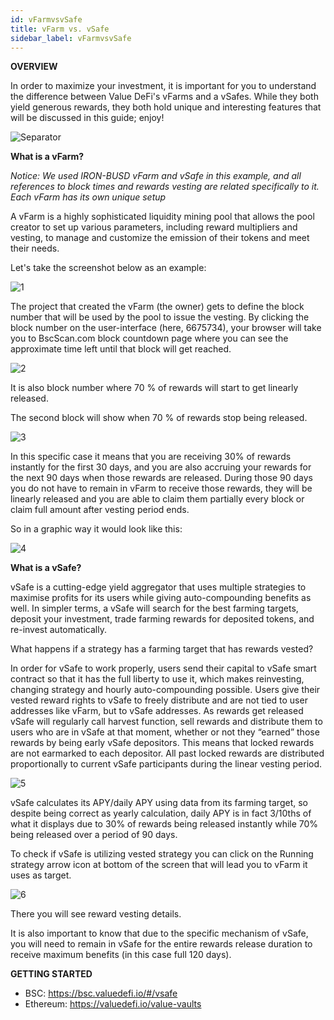 ```yaml
---
id: vFarmvsvSafe
title: vFarm vs. vSafe
sidebar_label: vFarmvsvSafe
---
```


**OVERVIEW**  

In order to maximize your investment, it is important for you to understand the difference between Value DeFi's vFarms and a vSafes.  While they both yield generous rewards, they both hold unique and interesting features that will be discussed in this guide; enjoy!

![Separator](../img/seperator.png)

**What is a vFarm?**  

*Notice: We used IRON-BUSD vFarm and vSafe in this example, and all references to block times and rewards vesting are related specifically to it. Each vFarm has its own unique setup*

A vFarm is a highly sophisticated liquidity mining pool that allows the pool creator to set up various parameters, including reward multipliers and vesting, to manage and customize the emission of their tokens and meet their needs.

Let's take the screenshot below as an example:

![1](https://user-images.githubusercontent.com/78454114/112706767-78dc8300-8e74-11eb-9edd-5738691ae443.png)  

The project that created the vFarm (the owner) gets to define the block number that will be used by the pool to issue the vesting. By clicking the block number on the user-interface (here, 6675734), your browser will take you to BscScan.com block countdown page where you can see the approximate time left until that block will get reached.  

![2](https://user-images.githubusercontent.com/78454114/112706804-ad503f00-8e74-11eb-8e8d-7ecd5aab163f.png)  

It is also block number where 70 % of rewards will start to get linearly released.  

The second block will show when 70 % of rewards stop being released. 

![3](https://user-images.githubusercontent.com/78454114/112706808-ba6d2e00-8e74-11eb-98cd-2b53b355d21b.png)  

In this specific case it means that you are receiving 30% of rewards instantly for the first 30 days, and you are also accruing your rewards for the next 90 days when those rewards are released. During those 90 days you do not have to remain in vFarm to receive those rewards, they will be linearly released and you are able to claim them partially every block or claim full amount after vesting period ends.  

So in a graphic way it would look like this:  

![4](https://user-images.githubusercontent.com/78454114/112706813-c5c05980-8e74-11eb-9db7-ab6a43e8d974.png)  


**What is a vSafe?**  

vSafe is a cutting-edge yield aggregator that uses multiple strategies to maximise profits for its users while giving auto-compounding benefits as well. In simpler terms, a vSafe will search for the best farming targets, deposit your investment, trade farming rewards for deposited tokens, and re-invest automatically.

What happens if a strategy has a farming target that has rewards vested?

In order for vSafe to work properly, users send their capital to vSafe smart contract so that it has the full liberty to use it, which makes reinvesting, changing strategy and hourly auto-compounding possible. Users give their vested reward rights to vSafe to freely distribute and are not tied to user addresses like vFarm, but to vSafe addresses. As rewards get released vSafe will regularly call harvest function, sell rewards and distribute them to users who are in vSafe at that moment, whether or not they “earned” those rewards by being early vSafe depositors. This means that locked rewards are not earmarked to each depositor. All past locked rewards are distributed proportionally to current vSafe participants during the linear vesting period.

![5](https://user-images.githubusercontent.com/78454114/112706830-e4beeb80-8e74-11eb-88de-aa3154b08e02.png)

vSafe calculates its APY/daily APY using data from its farming target, so despite being correct as yearly calculation, daily APY is in fact 3/10ths of what it displays due to 30% of rewards being released instantly while 70% being released over a period of 90 days.
 
To check if vSafe is utilizing vested strategy you can click on the Running strategy arrow icon at bottom of the screen that will lead you to vFarm it uses as target. 
  
![6](https://user-images.githubusercontent.com/78454114/112706844-ed172680-8e74-11eb-97a1-99a854851104.png)

There you will see reward vesting details.   

It is also important to know that due to the specific mechanism of vSafe, you will need to remain in vSafe for the entire rewards release duration to receive maximum benefits (in this case full 120 days).  

**GETTING STARTED**  
- BSC: https://bsc.valuedefi.io/#/vsafe
- Ethereum: https://valuedefi.io/value-vaults  
